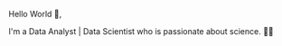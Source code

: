 Hello World 👋,

I'm a Data Analyst | Data Scientist who is passionate about science. :woman_technologist:
